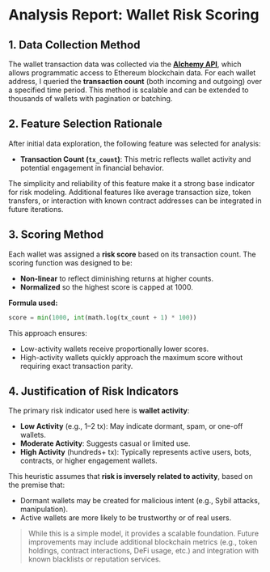 
#  Analysis Report: Wallet Risk Scoring

## 1. Data Collection Method
The wallet transaction data was collected via the **[Alchemy API](https://www.alchemy.com/)**, which allows programmatic access to Ethereum blockchain data. For each wallet address, I queried the **transaction count** (both incoming and outgoing) over a specified time period. This method is scalable and can be extended to thousands of wallets with pagination or batching.

## 2. Feature Selection Rationale
After initial data exploration, the following feature was selected for analysis:

- **Transaction Count (`tx_count`)**: This metric reflects wallet activity and potential engagement in financial behavior.

The simplicity and reliability of this feature make it a strong base indicator for risk modeling. Additional features like average transaction size, token transfers, or interaction with known contract addresses can be integrated in future iterations.

## 3. Scoring Method
Each wallet was assigned a **risk score** based on its transaction count. The scoring function was designed to be:
- **Non-linear** to reflect diminishing returns at higher counts.
- **Normalized** so the highest score is capped at 1000.

**Formula used:**
```python
score = min(1000, int(math.log(tx_count + 1) * 100))
```

This approach ensures:
- Low-activity wallets receive proportionally lower scores.
- High-activity wallets quickly approach the maximum score without requiring exact transaction parity.

## 4. Justification of Risk Indicators
The primary risk indicator used here is **wallet activity**:
- **Low Activity** (e.g., 1–2 tx): May indicate dormant, spam, or one-off wallets.
- **Moderate Activity**: Suggests casual or limited use.
- **High Activity** (hundreds+ tx): Typically represents active users, bots, contracts, or higher engagement wallets.

This heuristic assumes that **risk is inversely related to activity**, based on the premise that:
- Dormant wallets may be created for malicious intent (e.g., Sybil attacks, manipulation).
- Active wallets are more likely to be trustworthy or of real users.

> While this is a simple model, it provides a scalable foundation. Future improvements may include additional blockchain metrics (e.g., token holdings, contract interactions, DeFi usage, etc.) and integration with known blacklists or reputation services.
